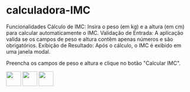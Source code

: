 # calculadora-IMC
Funcionalidades
Cálculo de IMC: Insira o peso (em kg) e a altura (em cm) para calcular automaticamente o IMC. Validação de Entrada: A aplicação valida se os campos de peso e altura contêm apenas números e são obrigatórios. Exibição de Resultado: Após o cálculo, o IMC é exibido em uma janela modal.

Preencha os campos de peso e altura e clique no botão "Calcular IMC".

<img src="https://cdn.jsdelivr.net/gh/devicons/devicon/icons/css3/css3-original.svg" width="40" height="40"  />
<img src="https://cdn.jsdelivr.net/gh/devicons/devicon/icons/javascript/javascript-original.svg" width="40" height="40"  />
<img src="https://cdn.jsdelivr.net/gh/devicons/devicon/icons/html5/html5-original.svg" width="40" height="40"  />
